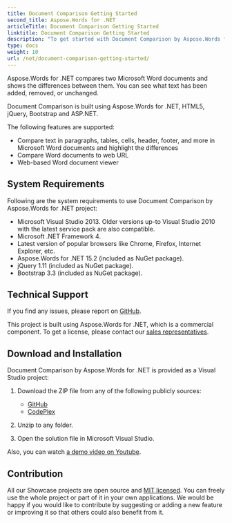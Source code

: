 ```yaml
---
title: Document Comparison Getting Started
second_title: Aspose.Words for .NET
articleTitle: Document Comparison Getting Started
linktitle: Document Comparison Getting Started
description: "To get started with Document Comparison by Aspose.Words for .NET learn the information on System Requirements, Technical Support, Download, and Installation."
type: docs
weight: 10
url: /net/document-comparison-getting-started/
---
```


Aspose.Words for .NET compares two Microsoft Word documents and shows the differences between them. You can see what text has been added, removed, or unchanged.

Document Comparison is built using Aspose.Words for .NET, HTML5, jQuery, Bootstrap and ASP.NET.

The following features are supported:

- Compare text in paragraphs, tables, cells, header, footer, and more in Microsoft Word documents and highlight the differences
- Compare Word documents to web URL
- Web-based Word document viewer

## System Requirements

Following are the system requirements to use Document Comparison by Aspose.Words for .NET project:

- Microsoft Visual Studio 2013. Older versions up-to Visual Studio 2010 with the latest service pack are also compatible.
- Microsoft .NET Framework 4.
- Latest version of popular browsers like Chrome, Firefox, Internet Explorer, etc.
- Aspose.Words for .NET 15.2 (included as NuGet package).
- jQuery 1.11 (included as NuGet package).
- Bootstrap 3.3 (included as NuGet package).

## Technical Support

If you find any issues, please report on [GitHub](https://github.com/AsposeShowcase/Document_Comparison_by_Aspose_Words_for_NET/issues).

This project is built using Aspose.Words for .NET, which is a commercial component. To get a license, please contact our [sales representatives](https://products.aspose.com/words/net/).

## Download and Installation

Document Comparison by Aspose.Words for .NET is provided as a Visual Studio project:

1. Download the ZIP file from any of the following publicly sources:
   - [GitHub](https://github.com/aspose-words/Aspose.Words-for-.NET)
   - [CodePlex](https://worddocumentcomparison.codeplex.com/)

2. Unzip to any folder.
3. Open the solution file in Microsoft Visual Studio.

Also, you can watch [a demo video on Youtube]( https://www.youtube.com/watch?v=B29kQimqgVI).

## Contribution

All our Showcase projects are open source and [MIT licensed](https://worddocumentcomparison.codeplex.com/license). You can freely use the whole project or part of it in your own applications. We would be happy if you would like to contribute by suggesting or adding a new feature or improving it so that others could also benefit from it.